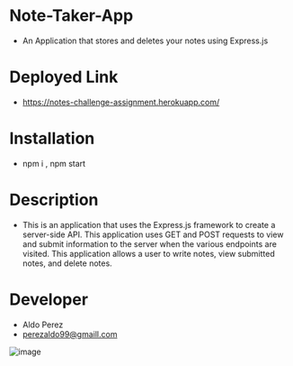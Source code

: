 # Note-Taker-App
* An Application that stores and deletes your notes using Express.js


# Deployed Link 

* https://notes-challenge-assignment.herokuapp.com/


# Installation 
* npm i , npm start 


# Description
* This is an application that uses the Express.js framework to create a server-side API. This application uses GET and POST requests to view and submit information to the server when the various endpoints are visited. This application allows a user to write notes, view submitted notes, and delete notes.

# Developer
* Aldo Perez
* perezaldo99@gmaill.com


![image](https://user-images.githubusercontent.com/112224915/209572309-435662c5-df0d-4260-a79a-5e1c973e222a.png)

